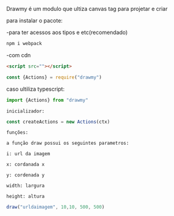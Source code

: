 
Drawmy é um modulo que ultiza canvas tag para projetar e criar

para instalar o pacote:

-para ter acessos aos tipos e etc(recomendado)
```bash
npm i webpack
```
-com cdn
```html
<script src=""></script>
```

```js
const {Actions} = require("drawmy")
```
caso ultiliza typescript:
```ts
import {Actions} from "drawmy"
```
``inicializador:``

```js
const createActions = new Actions(ctx)
```

``funções:``

``a função draw possui os seguintes parametros:``

``i: url da imagem``

``x: cordanada x``

``y: cordenada y``

``width: largura``

``height: altura``

```js
draw("urldaimagem", 10,10, 500, 500)
```